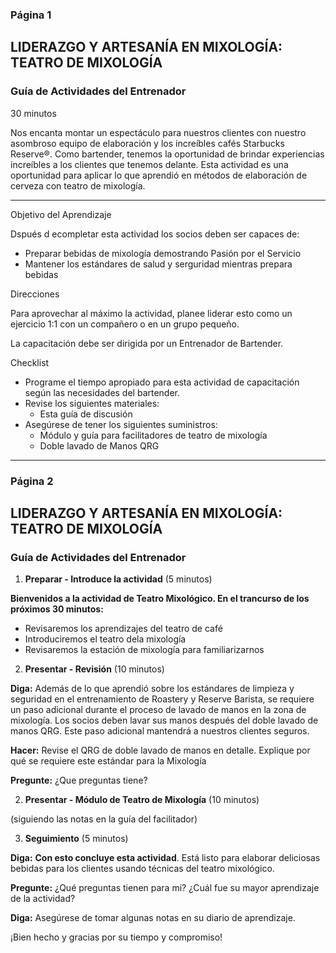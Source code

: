 ### Página 1
## LIDERAZGO Y ARTESANÍA EN MIXOLOGÍA: TEATRO DE MIXOLOGÍA
### Guía de Actividades del Entrenador

30 minutos

Nos encanta montar un espectáculo para nuestros clientes con nuestro asombroso equipo de elaboración y los increíbles cafés Starbucks Reserve®. Como bartender, tenemos la oportunidad de brindar experiencias increíbles a los clientes que tenemos delante. Esta actividad es una oportunidad para aplicar lo que aprendió en métodos de elaboración de cerveza con teatro de mixología.

---

Objetivo del Aprendizaje

Dspués d ecompletar esta actividad los socios deben ser capaces de:

- Preparar bebidas de mixología demostrando Pasión por el Servicio
- Mantener los estándares de salud y serguridad mientras prepara bebidas

Direcciones

Para aprovechar al máximo la actividad, planee liderar esto como un ejercicio 1:1 con un compañero o en un grupo pequeño.

La capacitación debe ser dirigida por un Entrenador de Bartender.

Checklist

- Programe el tiempo apropiado para esta actividad de capacitación según las necesidades del bartender.
- Revise los siguientes materiales:
  - Esta guía de discusión
- Asegúrese de tener los siguientes suministros:
  - Módulo y guía para facilitadores de teatro de mixología
  - Doble lavado de Manos QRG

---
### Página 2
## LIDERAZGO Y ARTESANÍA EN MIXOLOGÍA: TEATRO DE MIXOLOGÍA
### Guía de Actividades del Entrenador

1. **Preparar - Introduce la actividad** (5 minutos)

**Bienvenidos a la actividad de Teatro Mixológico. En el trancurso de los próximos 30 minutos:**
- Revisaremos los aprendizajes del teatro de café
- Introduciremos el teatro dela mixología
- Revisaremos la estación de mixología para familiarizarnos

2. **Presentar - Revisión** (10 minutos)

**Diga:** Además de lo que aprendió sobre los estándares de limpieza y seguridad en el entrenamiento de Roastery y Reserve Barista, se requiere un paso adicional durante el proceso de lavado de manos en la zona de mixología. Los socios deben lavar sus manos después del doble lavado de manos QRG. Este paso adicional mantendrá a nuestros clientes seguros.

**Hacer:** Revise el QRG de doble lavado de manos en detalle. Explique por qué se requiere este estándar para la Mixología

**Pregunte:** ¿Que preguntas tiene?

2. **Presentar - Módulo de Teatro de Mixología** (10 minutos)

(siguiendo las notas en la guía del facilitador)

3. **Seguimiento** (5 minutos)

**Diga:** **Con esto concluye esta actividad**. Está listo para elaborar deliciosas bebidas para los clientes usando técnicas del teatro mixológico.

**Pregunte:** ¿Qué preguntas tienen para mi? ¿Cuál fue su mayor aprendizaje de la actividad?

**Diga:** Asegúrese de tomar algunas notas en su diario de aprendizaje.

¡Bien hecho y gracias por su tiempo y compromiso!